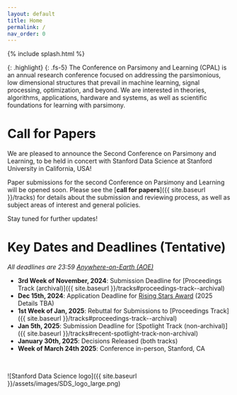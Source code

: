 ```yaml
---
layout: default
title: Home
permalink: /
nav_order: 0
---
```


{% include splash.html %}

{: .highlight}
{: .fs-5}
The Conference on Parsimony and Learning (CPAL) is an annual research
conference focused on addressing the parsimonious, low dimensional structures
that prevail in machine learning, signal processing, optimization, and beyond.
We are interested in theories, algorithms, applications, hardware and systems,
as well as scientific foundations for learning with parsimony. 

<!--
We describe [our]({{ site.baseurl }}/organization_committee) vision for the conference in
more detail [here]({{ site.baseurl }}/vision).
-->


# Call for Papers

<!-- {: .fs-5 .text-center} -->
<!-- [Submit your Work on OpenReview](https://openreview.net/group?id=CPAL.cc/2024/Conference) -->

We are pleased to announce the Second Conference on Parsimony and Learning,
to be held in concert with Stanford Data Science at Stanford University in
California, USA!

Paper submissions for the second Conference on
Parsimony and Learning will be opened soon.
Please see the [**call for papers**]({{ site.baseurl
}}/tracks) for details about the submission and reviewing process, as well as
subject areas of interest and general policies. 


Stay tuned for further updates!



# Key Dates and Deadlines (Tentative)


*All deadlines are 23:59 [Anywhere-on-Earth (AOE)](https://www.ieee802.org/16/aoe.html)*

- **3rd Week of November, 2024**: Submission Deadline for [Proceedings Track (archival)]({{ site.baseurl }}/tracks#proceedings-track--archival)
- **Dec 15th, 2024**: Application Deadline for [Rising Stars Award](https://2024.cpal.cc/rising_stars_guidelines/) (2025 Details TBA)
- **1st Week of Jan, 2025**: Rebuttal for Submissions to [Proceedings Track]({{ site.baseurl }}/tracks#proceedings-track--archival)
- **Jan 5th, 2025**: Submission Deadline for [Spotlight Track (non-archival)]({{ site.baseurl }}/tracks#recent-spotlight-track-non-archival)
- **January 30th, 2025**: Decisions Released (both tracks)
- **Week of March 24th 2025**: Conference in-person, Stanford, CA

<!-- {: .highlight} -->
<!-- See the [deadlines page]({{ site.baseurl }}/deadlines) for a complete list of -->
<!-- key dates. -->

<!-- # Register to Attend CPAL 2024 -->
<!---->
<!---->
<!-- All CPAL attendees are required to register. **The deadline to register has -->
<!-- been extended to December 23rd, 2023.** -->
<!---->
<!-- <span class="fs-6"> -->
<!-- [Register Now](https://datascience.hku.hk/cpal-registration){: .btn} -->
<!-- </span> -->

<br>


![Stanford Data Science logo]({{ site.baseurl }}/assets/images/SDS_logo_large.png)


<!-- {% include sponsors.html %} -->
